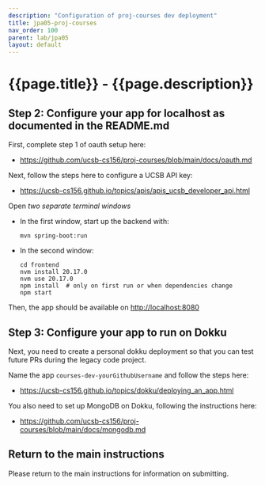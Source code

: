 ```yaml
---
description: "Configuration of proj-courses dev deployment"
title: jpa05-proj-courses
nav_order: 100
parent: lab/jpa05
layout: default
---
```


# {{page.title}} - {{page.description}}


## Step 2: Configure your app for localhost as documented in the README.md
First, complete step 1 of oauth setup here:
* <https://github.com/ucsb-cs156/proj-courses/blob/main/docs/oauth.md>
  
Next, follow the steps here to configure a UCSB API key:
* <https://ucsb-cs156.github.io/topics/apis/apis_ucsb_developer_api.html>

Open *two separate terminal windows*
* In the first window, start up the backend with:
  ``` 
  mvn spring-boot:run
  ```
* In the second window:
  ```
  cd frontend
  nvm install 20.17.0
  nvm use 20.17.0
  npm install  # only on first run or when dependencies change
  npm start
  ```

Then, the app should be available on <http://localhost:8080>
     
## Step 3: Configure your app to run on Dokku
Next, you need to create a personal dokku deployment so that you can test future PRs during the legacy code project. 

Name the app `courses-dev-yourGithubUsername` and follow the steps here: 

* <https://ucsb-cs156.github.io/topics/dokku/deploying_an_app.html>

You also need to set up MongoDB on Dokku, following the instructions here: 

* <https://github.com/ucsb-cs156/proj-courses/blob/main/docs/mongodb.md>

## Return to the main instructions

Please return to the main instructions 
for information on submitting.
